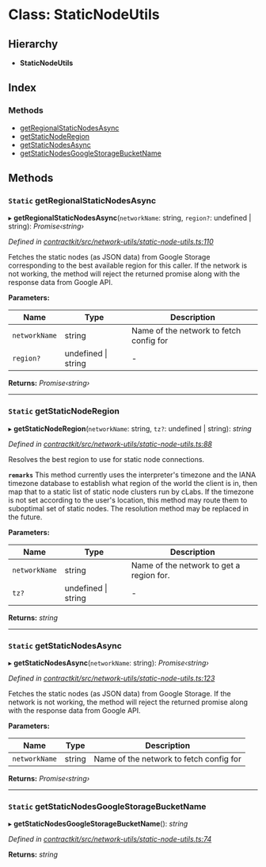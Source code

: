 # Class: StaticNodeUtils

## Hierarchy

* **StaticNodeUtils**

## Index

### Methods

* [getRegionalStaticNodesAsync](_network_utils_static_node_utils_.staticnodeutils.md#static-getregionalstaticnodesasync)
* [getStaticNodeRegion](_network_utils_static_node_utils_.staticnodeutils.md#static-getstaticnoderegion)
* [getStaticNodesAsync](_network_utils_static_node_utils_.staticnodeutils.md#static-getstaticnodesasync)
* [getStaticNodesGoogleStorageBucketName](_network_utils_static_node_utils_.staticnodeutils.md#static-getstaticnodesgooglestoragebucketname)

## Methods

### `Static` getRegionalStaticNodesAsync

▸ **getRegionalStaticNodesAsync**(`networkName`: string, `region?`: undefined | string): *Promise‹string›*

*Defined in [contractkit/src/network-utils/static-node-utils.ts:110](https://github.com/celo-org/celo-monorepo/blob/master/packages/contractkit/src/network-utils/static-node-utils.ts#L110)*

Fetches the static nodes (as JSON data) from Google Storage corresponding
to the best available region for this caller.
If the network is not working, the method will reject the returned promise
along with the response data from Google API.

**Parameters:**

Name | Type | Description |
------ | ------ | ------ |
`networkName` | string | Name of the network to fetch config for  |
`region?` | undefined &#124; string | - |

**Returns:** *Promise‹string›*

___

### `Static` getStaticNodeRegion

▸ **getStaticNodeRegion**(`networkName`: string, `tz?`: undefined | string): *string*

*Defined in [contractkit/src/network-utils/static-node-utils.ts:88](https://github.com/celo-org/celo-monorepo/blob/master/packages/contractkit/src/network-utils/static-node-utils.ts#L88)*

Resolves the best region to use for static node connections.

**`remarks`** This method currently uses the interpreter's timezone and the
IANA timezone database to establish what region of the world the client is
in, then map that to a static list of static node clusters run by cLabs.
If the timezone is not set according to the user's location, this method
may route them to suboptimal set of static nodes. The resolution method
may be replaced in the future.

**Parameters:**

Name | Type | Description |
------ | ------ | ------ |
`networkName` | string | Name of the network to get a region for. |
`tz?` | undefined &#124; string | - |

**Returns:** *string*

___

### `Static` getStaticNodesAsync

▸ **getStaticNodesAsync**(`networkName`: string): *Promise‹string›*

*Defined in [contractkit/src/network-utils/static-node-utils.ts:123](https://github.com/celo-org/celo-monorepo/blob/master/packages/contractkit/src/network-utils/static-node-utils.ts#L123)*

Fetches the static nodes (as JSON data) from Google Storage.
If the network is not working, the method will reject the returned promise
along with the response data from Google API.

**Parameters:**

Name | Type | Description |
------ | ------ | ------ |
`networkName` | string | Name of the network to fetch config for  |

**Returns:** *Promise‹string›*

___

### `Static` getStaticNodesGoogleStorageBucketName

▸ **getStaticNodesGoogleStorageBucketName**(): *string*

*Defined in [contractkit/src/network-utils/static-node-utils.ts:74](https://github.com/celo-org/celo-monorepo/blob/master/packages/contractkit/src/network-utils/static-node-utils.ts#L74)*

**Returns:** *string*
